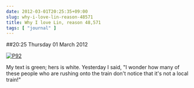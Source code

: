```yaml
---
date: 2012-03-01T20:25:35+09:00
slug: why-i-love-lin-reason-48571
title: Why I love Lin, reason 48,571
tags: [ "journal" ]
---
```


##20:25 Thursday 01 March 2012

[![P92](http://getfile2.posterous.com/getfile/files.posterous.com/thunderrabbit/vIDDFDAtzDybHomezgmFjwhrElCowaqznemrwgjszltzquwIdkdaoApospis/p92.jpg.scaled500.jpg)](http://getfile9.posterous.com/getfile/files.posterous.com/thunderrabbit/vIDDFDAtzDybHomezgmFjwhrElCowaqznemrwgjszltzquwIdkdaoApospis/p92.jpg.scaled1000.jpg)

My text is green; hers is white.  Yesterday I said, "I wonder how many of these people who are rushing onto the train don't notice that it's not a local train!"
